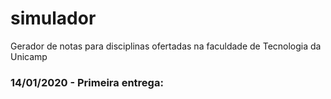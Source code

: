 # simulador
Gerador de notas para disciplinas ofertadas na faculdade de Tecnologia da Unicamp

### 14/01/2020 - Primeira entrega:
  
